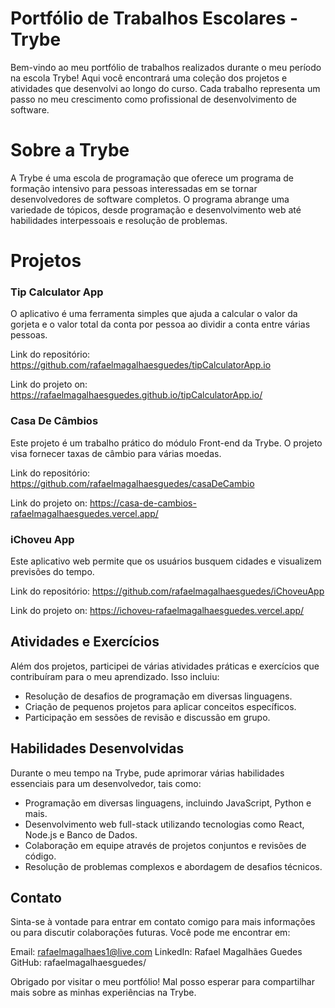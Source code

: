 # Portfólio de Trabalhos Escolares - Trybe

Bem-vindo ao meu portfólio de trabalhos realizados durante o meu período na escola Trybe! Aqui você encontrará uma coleção dos projetos e atividades que desenvolvi ao longo do curso. Cada trabalho representa um passo no meu crescimento como profissional de desenvolvimento de software.

# Sobre a Trybe
A Trybe é uma escola de programação que oferece um programa de formação intensivo para pessoas interessadas em se tornar desenvolvedores de software completos. O programa abrange uma variedade de tópicos, desde programação e desenvolvimento web até habilidades interpessoais e resolução de problemas.

# Projetos

### Tip Calculator App

O aplicativo é uma ferramenta simples que ajuda a calcular o valor da gorjeta e o valor total da conta por pessoa ao dividir a conta entre várias pessoas. 

Link do repositório: https://github.com/rafaelmagalhaesguedes/tipCalculatorApp.io

Link do projeto on: https://rafaelmagalhaesguedes.github.io/tipCalculatorApp.io/

### Casa De Câmbios

Este projeto é um trabalho prático do módulo Front-end da Trybe. O projeto visa fornecer taxas de câmbio para várias moedas.

Link do repositório: https://github.com/rafaelmagalhaesguedes/casaDeCambio

Link do projeto on: https://casa-de-cambios-rafaelmagalhaesguedes.vercel.app/

### iChoveu App

Este aplicativo web permite que os usuários busquem cidades e visualizem previsões do tempo.

Link do repositório: https://github.com/rafaelmagalhaesguedes/iChoveuApp

Link do projeto on: https://ichoveu-rafaelmagalhaesguedes.vercel.app/

## Atividades e Exercícios

Além dos projetos, participei de várias atividades práticas e exercícios que contribuíram para o meu aprendizado. Isso incluiu:

- Resolução de desafios de programação em diversas linguagens.
- Criação de pequenos projetos para aplicar conceitos específicos.
- Participação em sessões de revisão e discussão em grupo.

## Habilidades Desenvolvidas

Durante o meu tempo na Trybe, pude aprimorar várias habilidades essenciais para um desenvolvedor, tais como:

- Programação em diversas linguagens, incluindo JavaScript, Python e mais.
- Desenvolvimento web full-stack utilizando tecnologias como React, Node.js e Banco de Dados.
- Colaboração em equipe através de projetos conjuntos e revisões de código.
- Resolução de problemas complexos e abordagem de desafios técnicos.

## Contato

Sinta-se à vontade para entrar em contato comigo para mais informações ou para discutir colaborações futuras. Você pode me encontrar em:

Email: rafaelmagalhaes1@live.com
LinkedIn: Rafael Magalhães Guedes
GitHub: rafaelmagalhaesguedes/

Obrigado por visitar o meu portfólio! Mal posso esperar para compartilhar mais sobre as minhas experiências na Trybe.
